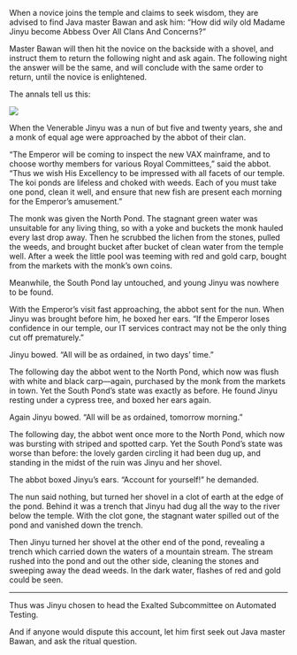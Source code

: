 When a novice joins the temple and claims to seek wisdom, they are advised to find Java master Bawan and ask him: “How did wily old Madame Jinyu become Abbess Over All Clans And Concerns?”

Master Bawan will then hit the novice on the backside with a shovel, and instruct them to return the following night and ask again.  The following night the answer will be the same, and will conclude with the same order to return, until the novice is enlightened.

The annals tell us this:

![](/pages/case-29/fish.png)

When the Venerable Jinyu was a nun of but five and twenty years, she and a monk of equal age were approached by the abbot of their clan.

“The Emperor will be coming to inspect the new VAX mainframe, and to choose worthy members for various Royal Committees,” said the abbot. “Thus we wish His Excellency to be impressed with all facets of our temple.  The koi ponds are lifeless and choked with weeds.  Each of you must take one pond, clean it well, and ensure that new fish are present each morning for the Emperor’s amusement.”

The monk was given the North Pond.  The stagnant green water was unsuitable for any living thing, so with a yoke and buckets the monk hauled every last drop away.  Then he scrubbed the lichen from the stones, pulled the weeds, and brought bucket after bucket of clean water from the temple well.  After a week the little pool was teeming with red and gold carp, bought from the markets with the monk’s own coins.

Meanwhile, the South Pond lay untouched, and young Jinyu was nowhere to be found.

With the Emperor’s visit fast approaching, the abbot sent for the nun.  When Jinyu was brought before him, he boxed her ears.  “If the Emperor loses confidence in our temple, our IT services contract may not be the only thing cut off prematurely.”

Jinyu bowed.  “All will be as ordained, in two days’ time.”

The following day the abbot went to the North Pond, which now was flush with white and black carp—again, purchased by the monk from the markets in town.  Yet the South Pond’s state was exactly as before.  He found Jinyu resting under a cypress tree, and boxed her ears again.

Again Jinyu bowed.  “All will be as ordained, tomorrow morning.”

The following day, the abbot went once more to the North Pond, which now was bursting with striped and spotted carp. Yet the South Pond’s state was worse than before: the lovely garden circling it had been dug up, and standing in the midst of the ruin was Jinyu and her shovel.

The abbot boxed Jinyu’s ears.  “Account for yourself!” he demanded.

The nun said nothing, but turned her shovel in a clot of earth at the edge of the pond.  Behind it was a trench that Jinyu had dug all the way to the river below the temple.  With the clot gone, the stagnant water spilled out of the pond and vanished down the trench.

Then Jinyu turned her shovel at the other end of the pond, revealing a trench which carried down the waters of a mountain stream.  The stream rushed into the pond and out the other side, cleaning the stones and sweeping away the dead weeds.  In the dark water, flashes of red and gold could be seen.

----------

Thus was Jinyu chosen to head the Exalted Subcommittee on Automated Testing.

And if anyone would dispute this account, let him first seek out Java master Bawan, and ask the ritual question. 
